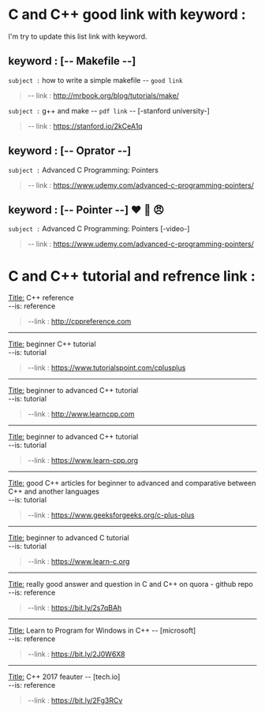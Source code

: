 # C and C++ good link with keyword :
I'm try to update this list link with keyword.

 

 ## keyword : [-- Makefile --] 
`subject :` how to write a simple makefile  -- `good link`   
>-- link :  http://mrbook.org/blog/tutorials/make/  

`subject :` g++ and make  -- `pdf link` -- [-stanford university-]   
>-- link :  https://stanford.io/2kCeA1q    



## keyword : [-- Oprator --] 
`subject :` Advanced C Programming: Pointers    
>-- link :  https://www.udemy.com/advanced-c-programming-pointers/


## keyword : [-- Pointer --] :heart: :muscle: :angry:
`subject :` Advanced C Programming: Pointers  [-video-]  
>-- link :  https://www.udemy.com/advanced-c-programming-pointers/




#
# C and C++ tutorial and refrence link :

<Title:> C++ reference  
--is: reference   
>--link : http://cppreference.com

<hr>

<Title:> beginner C++ tutorial  
--is: tutorial  
>--link : https://www.tutorialspoint.com/cplusplus

<hr>

<Title:> beginner to advanced C++ tutorial   
--is: tutorial  
>--link : http://www.learncpp.com

<hr>

<Title:> beginner to advanced C++ tutorial  
--is: tutorial  
>--link : https://www.learn-cpp.org

<hr>

<Title:> good C++ articles for beginner to advanced and comparative between C++ and another languages  
--is: tutorial  
>--link : https://www.geeksforgeeks.org/c-plus-plus  


<hr>

<Title:> beginner to advanced C tutorial  
--is: tutorial  
>--link : https://www.learn-c.org  


<hr>

<Title:> really good answer and question in C and C++ on quora - github repo  
--is: reference  
>--link : https://bit.ly/2s7qBAh  


<hr>

<Title:> Learn to Program for Windows in C++ -- [microsoft]  
--is: reference  
>--link : https://bit.ly/2J0W6X8  


<hr>

<Title:> C++ 2017 feauter -- [tech.io]  
--is: reference  
>--link : https://bit.ly/2Fg3RCv  


